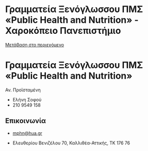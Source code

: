 Γραμματεία Ξενόγλωσσου ΠΜΣ «Public Health and Nutrition» - Χαροκόπειο Πανεπιστήμιο
===============

[Μετάβαση στο περιεχόμενο](https://www.hua.gr/administrative-serv/%CE%B3%CF%81%CE%B1%CE%BC%CE%BC%CE%B1%CF%84%CE%B5%CE%AF%CE%B1-%CE%BE%CF%80%CE%BC%CF%83-public-health-and-nutrition/#content "Μετάβαση στο περιεχόμενο")

Γραμματεία Ξενόγλωσσου ΠΜΣ «Public Health and Nutrition»
========================================================

Αν. Προϊσταμένη

*   Ελήνη Σοφού
*   210 9549 158

Επικοινωνία
-----------

*   mphn@hua.gr

*   Ελευθερίου Βενιζέλου 70, Καλλιθέα-Αττικής, ΤΚ 176 76
